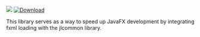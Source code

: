 <a href='https://bintray.com/josh-larson/jlcommon/jlcommon-fx?source=watch' alt='Get automatic notifications about new "jlcommon-fx" versions'><img src='https://www.bintray.com/docs/images/bintray_badge_color.png'></a>
[ ![Download](https://api.bintray.com/packages/josh-larson/jlcommon/jlcommon-fx/images/download.svg) ](https://bintray.com/josh-larson/jlcommon/jlcommon-fx/_latestVersion)

This library serves as a way to speed up JavaFX development by integrating fxml loading with the jlcommon library.
